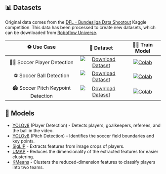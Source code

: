 ## 📊 Datasets

Original data comes from the [DFL - Bundesliga Data Shootout](https://www.kaggle.com/competitions/dfl-bundesliga-data-shootout) Kaggle competition. This data has been processed to create new datasets, which can be downloaded from [Roboflow Universe](https://universe.roboflow.com/).

| ⚽ Use Case | 📂 Dataset | 🧑‍🏫 Train Model |
|:-------------------------------:|:------------------------------------------------------------------------------------------------------------------------------------------------------------------:|:----------------------------------------------------------------------------------------------------------------------------------------------------------------:|
| 👨‍🏫 Soccer Player Detection | [![Download Dataset](https://app.roboflow.com/images/download-dataset-badge.svg)](https://universe.roboflow.com/roboflow-jvuqo/football-players-detection-3zvbc) | [![Colab](https://colab.research.google.com/assets/colab-badge.svg)](https://colab.research.google.com/github/roboflow/sports/blob/main/examples/soccer/notebooks/train_player_detector.ipynb) |
| ⚽ Soccer Ball Detection | [![Download Dataset](https://app.roboflow.com/images/download-dataset-badge.svg)](https://universe.roboflow.com/roboflow-jvuqo/football-ball-detection-rejhg) | [![Colab](https://colab.research.google.com/assets/colab-badge.svg)](https://colab.research.google.com/github/roboflow/sports/blob/main/examples/soccer/notebooks/train_ball_detector.ipynb) |
| 🏟️ Soccer Pitch Keypoint Detection | [![Download Dataset](https://app.roboflow.com/images/download-dataset-badge.svg)](https://universe.roboflow.com/roboflow-jvuqo/football-field-detection-f07vi) | [![Colab](https://colab.research.google.com/assets/colab-badge.svg)](https://colab.research.google.com/github/roboflow/sports/blob/main/examples/soccer/notebooks/train_pitch_keypoint_detector.ipynb) |

## 🧠 Models

- [YOLOv8](https://docs.ultralytics.com/models/yolov8/) (Player Detection) - Detects players, goalkeepers, referees, and the ball in the video.
- [YOLOv8](https://docs.ultralytics.com/models/yolov8/) (Pitch Detection) - Identifies the soccer field boundaries and key points.
- [SigLIP](https://huggingface.co/docs/transformers/en/model_doc/siglip) - Extracts features from image crops of players.
- [UMAP](https://umap-learn.readthedocs.io/en/latest/) - Reduces the dimensionality of the extracted features for easier clustering.
- [KMeans](https://scikit-learn.org/stable/modules/generated/sklearn.cluster.KMeans.html) - Clusters the reduced-dimension features to classify players into two teams.
